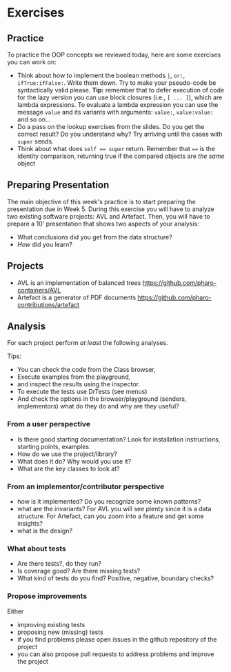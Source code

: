 # Exercises 

## Practice

To practice the OOP concepts we reviewed today, here are some exercises you can work on:
- Think about how to implement the boolean methods `|`, `or:`, `ifTrue:ifFalse:`. Write them down. Try to make your pseudo-code be syntactically valid please. **Tip:** remember that to defer execution of code for the lazy version you can use block closures (i.e., `[ ... ]`), which are lambda expressions. To evaluate a lambda expression you can use the message `value` and its variants with arguments: `value:`, `value:value:` and so on...
- Do a pass on the lookup exercises from the slides. Do you get the correct result? Do you understand why? Try arriving until the cases with `super` sends.
- Think about what does `self == super` return. Remember that `==` is the identity comparison, returning true if the compared objects are *the same* object

## Preparing Presentation

The main objective of this week's practice is to start preparing the presentation due in Week 5.
During this exercise you will have to analyze two existing software projects: AVL and Artefact.
Then, you will have to prepare a 10' presentation that shows two aspects of your analysis:

- What conclusions did you get from the data structure?
- *How* did you learn?


## Projects

- AVL is an implementation of balanced trees https://github.com/pharo-containers/AVL
- Artefact is a generator of PDF documents https://github.com/pharo-contributions/artefact

## Analysis

For each project perform *at least* the following analyses.

Tips:
- You can check the code from the Class browser,
- Execute examples from the playground,
- and inspect the results using the inspector.
- To execute the tests use DrTests (see menus)
- And check the options in the browser/playground (senders, implementors) what do they do and why are they useful?

### From a user perspective
- Is there good starting documentation? Look for installation instructions, starting points, examples.
- How do we use the project/library?
- What does it do? Why would you use it?
- What are the key classes to look at?

### From an implementor/contributor perspective
- how is it implemented? Do you recognize some known patterns?
- what are the invariants? For AVL you will see plenty since it is a data structure. For Artefact, can you zoom into a feature and get some insights?
- what is the design?

### What about tests
- Are there tests?, do they run?
- Is coverage good? Are there missing tests?
- What kind of tests do you find? Positive, negative, boundary checks?

### Propose improvements
Either
- improving existing tests 
- proposing new (missing) tests
- if you find problems please open issues in the github repository of the project
- you can also propose pull requests to address problems and improve the project
